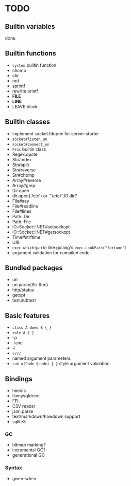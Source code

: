 TODO
====

## Builtin variables

done.

## Builtin functions

 * `system` builtin function
 * chomp
 * chr
 * ord
 * sprintf
 * rewrite printf
 * __FILE__
 * __LINE__
 * LEAVE block

## Builtin classes

 * Implement socket.fdopen for server-starter
 * `socket#listen_un`
 * `socket#connect_un`
 * `Proc` builtin class
 * Regex.quote
 * Str#index
 * Str#split
 * Str#reverse
 * Str#chomp
 * Array#reverse
 * Array#grep
 * Dir.open
 * dir.open('/etc') or `"/etc/".IO.dir?
 * File#say
 * File#readline
 * File#lines
 * Path::Dir
 * Path::File
 * IO::Socket::INET#setsockopt
 * IO::Socket::INET#getsockopt
 * Time#strftime
 * URI
 * `exec.which(path)` like golang's `exec.LookPath("fortune")`
 * argument validation for compiled code.

## Bundled packages

 * uri
  * uri.parse(Str $uri)
 * http/status
 * getopt
 * test.subtest

## Basic features

 * `class A does B { }`
 * `role A { }`
 * -p
 * -lane
 * -i
 * `s///`
 * named argument parameters.
 * `sub x(Code $code) { }` style argument validation.

## Bindings

 * hiredis
 * libmysqlclient
 * FFI
 * CSV reader
 * json.parse
 * text/markdown/howdown support
 * sqlite3

### GC

 * bitmap marking?
 * incremental GC?
 * generational GC

### Syntax

 * given-when

